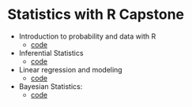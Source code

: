 # Statistics with R Capstone

* Introduction to probability and data with R
    * [code](https://coursera-assessments.s3.amazonaws.com/assessments/1568094901090/1248a277-0d71-4d6f-eb7d-d8584e6ea0fc/intro_data_prob_project.html)
* Inferential Statistics
    * [code](https://coursera-assessments.s3.amazonaws.com/assessments/1568187105292/b56e6020-cd49-41e2-ae60-db74c527a43a/stat_inf_project.html)
* Linear regression and modeling
    * [code](https://coursera-assessments.s3.amazonaws.com/assessments/1569340058087/22023475-1f13-4d9c-ddd4-7296e89a1fbc/reg_model_project.html)
* Bayesian Statistics: 
    * [code](https://coursera-assessments.s3.amazonaws.com/assessments/1572572951056/b1b5eff8-8c78-457e-f800-20c9b8817204/bayesian_project.html)